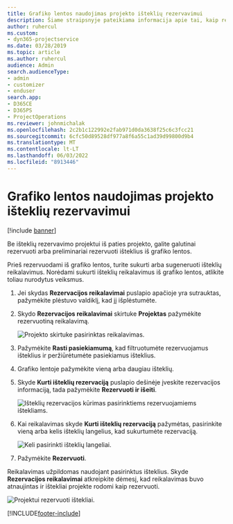 ```yaml
---
title: Grafiko lentos naudojimas projekto išteklių rezervavimui
description: Šiame straipsnyje pateikiama informacija apie tai, kaip rezervuoti išteklius.
author: ruhercul
ms.custom:
- dyn365-projectservice
ms.date: 03/28/2019
ms.topic: article
ms.author: ruhercul
audience: Admin
search.audienceType:
- admin
- customizer
- enduser
search.app:
- D365CE
- D365PS
- ProjectOperations
ms.reviewer: johnmichalak
ms.openlocfilehash: 2c2b1c122992e2fab971d0da3638f25c6c3fcc21
ms.sourcegitcommit: 6cfc50d89528df977a8f6a55c1ad39d99800d9b4
ms.translationtype: MT
ms.contentlocale: lt-LT
ms.lasthandoff: 06/03/2022
ms.locfileid: "8913446"
---
```

# <a name="use-the-schedule-board-to-book-project-resources"></a>Grafiko lentos naudojimas projekto išteklių rezervavimui

[!include [banner](../includes/psa-now-project-operations.md)]

Be išteklių rezervavimo projektui iš paties projekto, galite galutinai rezervuoti arba preliminariai rezervuoti išteklius iš grafiko lentos.

Prieš rezervuodami iš grafiko lentos, turite sukurti arba sugeneruoti išteklių reikalavimus. Norėdami sukurti išteklių reikalavimus iš grafiko lentos, atlikite toliau nurodytus veiksmus.

1. Jei skydas **Rezervacijos reikalavimai** puslapio apačioje yra sutrauktas, pažymėkite plėstuvo valdiklį, kad jį išplėstumėte.
2. Skydo **Rezervacijos reikalavimai** skirtuke **Projektas** pažymėkite rezervuotiną reikalavimą.

    ![Projekto skirtuke pasirinktas reikalavimas.](media/Resource-Management-image73.png)

3. Pažymėkite **Rasti pasiekiamumą**, kad filtruotumėte rezervuojamus išteklius ir peržiūrėtumėte pasiekiamus išteklius. 
4. Grafiko lentoje pažymėkite vieną arba daugiau išteklių. 
5. Skyde **Kurti išteklių rezervaciją** puslapio dešinėje įveskite rezervacijos informaciją, tada pažymėkite **Rezervuoti ir išeiti**.

    ![Išteklių rezervacijos kūrimas pasirinktiems rezervuojamiems ištekliams.](media/Resource-Management-image74.png)

6. Kai reikalavimas skyde **Kurti išteklių rezervaciją** pažymėtas, pasirinkite vieną arba kelis išteklių langelius, kad sukurtumėte rezervaciją.

    ![Keli pasirinkti išteklių langeliai.](media/Resource-Management-image75.png)

7. Pažymėkite **Rezervuoti**.

Reikalavimas užpildomas naudojant pasirinktus išteklius. Skyde **Rezervacijos reikalavimai** atkreipkite dėmesį, kad reikalavimas buvo atnaujintas ir ištekliai projekte rodomi kaip rezervuoti.

![Projektui rezervuoti ištekliai.](media/Resource-Management-image76.png)


[!INCLUDE[footer-include](../includes/footer-banner.md)]
